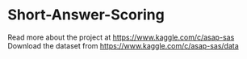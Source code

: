 # Short-Answer-Scoring

Read more about the project at https://www.kaggle.com/c/asap-sas
Download the dataset from https://www.kaggle.com/c/asap-sas/data
